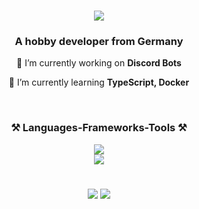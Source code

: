 <h1 align="center">
    <div align="center">
    <a align="center" href="https://discord.com/users/527814101343404053/"><img align="center" src="https://discord.c99.nl/widget/theme-4/527814101343404053.png"></a>
</div>

</h1>
<h3 align="center">A hobby developer from Germany</h3>

<div align="center">
 
 🔭 I’m currently working on **Discord Bots**
 
 🌱 I’m currently learning **TypeScript, Docker**
 
 </div>
<br/>
<h3 align="center">⚒️ Languages-Frameworks-Tools ⚒️</h3>
<div align="center">
    <img src="https://skillicons.dev/icons?i=html,css,javascript,typescript,nodejs" />
    <br>
    <img src="https://skillicons.dev/icons?i=react,express,mongodb,mysql,vscode,github,git" />
</div>
<h1></h1>
<p align="center" >
  <img src='https://github-readme-stats.vercel.app/api?username=mariuss05&show_icons=true&theme=great-gatsby&hide_rank=true&hide_border=true' >
  <img src="https://github-readme-streak-stats.herokuapp.com/?user=mariuss05&theme=great-gatsby&hide_border=true" >
</p>
